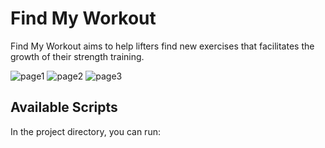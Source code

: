 # Find My Workout

Find My Workout aims to help lifters find new exercises that facilitates the growth of their strength training.

![page1](https://user-images.githubusercontent.com/24720939/178380850-9275522f-9baf-4f17-9002-f811de218bfa.jpg)
![page2](https://user-images.githubusercontent.com/24720939/178380855-b97549e4-7f9f-4ebf-bfa8-090685d9d8cd.jpg)
![page3](https://user-images.githubusercontent.com/24720939/178380858-e785142c-0963-4f4b-9a1d-3ceb32287534.jpg)



## Available Scripts

In the project directory, you can run:


